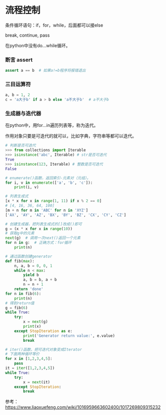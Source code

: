 # 流程控制

条件循环语句：if，for，while，后面都可以接else

break, continue, pass

在python中没有do...while循环。

### 断言 assert

```python
assert a == b  # 如果a!=b程序将报错退出
```

### 三目运算符

```python
a, b = 1, 2
c = 'a大于b' if a > b else 'a不大于b'  # a不大于b
```



### 生成器与迭代器

在python中，用for...in遍历列表等，称为迭代。

作用对象只要是可迭代的就可以，比如字典，字符串等都可以迭代。

```python
# 判断是否可迭代
>>> from collections import Iterable
>>> isinstance('abc', Iterable) # str是否可迭代
True
>>> isinstance(123, Iterable) # 整数是否可迭代
False

# enumerate()函数，返回索引-元素对（元组）。
for i, v in enumerate(['a', 'b', 'c']):
    print(i, v)

# 列表生成式
[x * x for x in range(1, 11) if x % 2 == 0]
# [4, 16, 36, 64, 100]
[m + n for m in 'ABC' for n in 'XYZ']
['AX', 'AY', 'AZ', 'BX', 'BY', 'BZ', 'CX', 'CY', 'CZ']

# 创建生成器，把列表生成式的[]改成()即可
g = (x * x for x in range(10))
# 获取g中的元素
next(g)  # 调用一次next()返回一个元素
for n in g:  # 正确方式：for循环
    print(n)

# 通过函数创建generator
def fib(max):
    n, a, b = 0, 0, 1
    while n < max:
        yield b
        a, b = b, a + b
        n = n + 1
    return 'done'
for n in fib(6):
    print(n)
# 得到return值
g = fib(6)
while True:
    try:
        x = next(g)
        print(x)
    except StopIteration as e:
        print('Generator return value:', e.value)
        break

# iter()函数，把可迭代对象变成Iterator
# 下面两种循环等价
for x in [1,2,3,4,5]:
    pass
it = iter([1,2,3,4,5])
while True:
    try:
        x = next(it)
    except StopIteration:
        break
```



参考：https://www.liaoxuefeng.com/wiki/1016959663602400/1017269809315232


